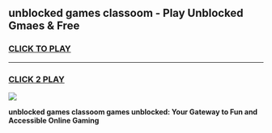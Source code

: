 
## unblocked games classoom - Play Unblocked Gmaes & Free
<h3>
<a href="https://premium.freeplayer.one?title=unblocked_games_classoom&ref=20F">CLICK TO PLAY</a></h3>
<hr>

<h3>
<a href="https://premium.freeplayer.one?title=unblocked_games_classoom&ref=20F">CLICK 2 PLAY</a>
  
</h3>

<a href="https://premium.freeplayer.one?title=unblocked_games_classoom&ref=20F/"><img src="https://clearcache.store/games.png"></a>


**unblocked games classoom games unblocked: Your Gateway to Fun and Accessible Online Gaming**
